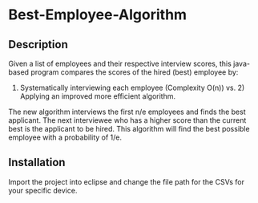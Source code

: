 # Best-Employee-Algorithm

## Description
Given a list of employees and their respective interview scores, this java-based program compares the scores of the hired (best) employee by:

  1) Systematically interviewing each employee (Complexity O(n)) vs. 2) Applying an improved more efficient algorithm. 
  
The new algorithm interviews the first n/e employees and finds the best applicant. The next interviewee who has a higher score than the current best is the applicant to be hired. This algorithm will find the best possible employee with a probability of 1/e.

## Installation
Import the project into eclipse and change the file path for the CSVs for your specific device.
